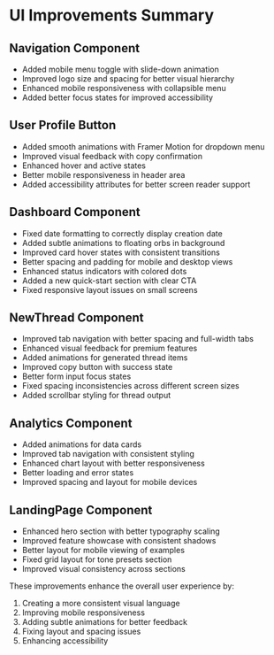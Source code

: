 # UI Improvements Summary

## Navigation Component
- Added mobile menu toggle with slide-down animation
- Improved logo size and spacing for better visual hierarchy
- Enhanced mobile responsiveness with collapsible menu
- Added better focus states for improved accessibility

## User Profile Button
- Added smooth animations with Framer Motion for dropdown menu
- Improved visual feedback with copy confirmation
- Enhanced hover and active states
- Better mobile responsiveness in header area
- Added accessibility attributes for better screen reader support

## Dashboard Component
- Fixed date formatting to correctly display creation date
- Added subtle animations to floating orbs in background
- Improved card hover states with consistent transitions
- Better spacing and padding for mobile and desktop views
- Enhanced status indicators with colored dots
- Added a new quick-start section with clear CTA
- Fixed responsive layout issues on small screens

## NewThread Component
- Improved tab navigation with better spacing and full-width tabs
- Enhanced visual feedback for premium features
- Added animations for generated thread items
- Improved copy button with success state
- Better form input focus states
- Fixed spacing inconsistencies across different screen sizes
- Added scrollbar styling for thread output

## Analytics Component
- Added animations for data cards
- Improved tab navigation with consistent styling
- Enhanced chart layout with better responsiveness
- Better loading and error states
- Improved spacing and layout for mobile devices

## LandingPage Component
- Enhanced hero section with better typography scaling
- Improved feature showcase with consistent shadows
- Better layout for mobile viewing of examples
- Fixed grid layout for tone presets section
- Improved visual consistency across sections

These improvements enhance the overall user experience by:
1. Creating a more consistent visual language
2. Improving mobile responsiveness
3. Adding subtle animations for better feedback
4. Fixing layout and spacing issues
5. Enhancing accessibility 